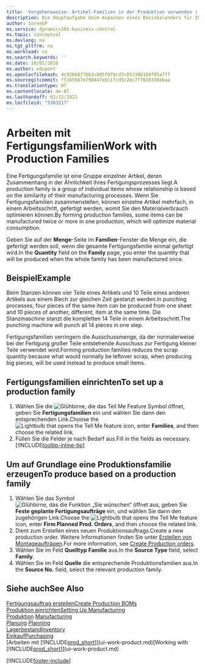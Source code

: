 ```yaml
---
title: 'Vorgehensweise: Artikel-Familien in der Produktion verwenden | Microsoft Docs'
description: Die Hauptaufgabe beim Anpassen eines Basiskalenders für Ihre Firma oder einen Ihrer Geschäftspartner ist, alle Änderungen am Status der Daten als freie Tage oder Arbeitstage einzugeben.
author: SorenGP
ms.service: dynamics365-business-central
ms.topic: conceptual
ms.devlang: na
ms.tgt_pltfrm: na
ms.workload: na
ms.search.keywords: ''
ms.date: 10/01/2020
ms.author: edupont
ms.openlocfilehash: 4c926b8f7663c805f07bcd7c85339b109f85a7ff
ms.sourcegitcommit: ff2b55b7e790447e0c1fcd5c2ec7f7610338ebaa
ms.translationtype: HT
ms.contentlocale: de-AT
ms.lasthandoff: 02/15/2021
ms.locfileid: "5383217"
---
```

# <a name="work-with-production-families"></a><span data-ttu-id="60a03-103">Arbeiten mit Fertigungsfamilien</span><span class="sxs-lookup"><span data-stu-id="60a03-103">Work with Production Families</span></span>
<span data-ttu-id="60a03-104">Eine Fertigungsfamilie ist eine Gruppe einzelner Artikel, deren Zusammenhang in der Ähnlichkeit ihres Fertigungsprozesses liegt.</span><span class="sxs-lookup"><span data-stu-id="60a03-104">A production family is a group of individual items whose relationship is based on the similarity of their manufacturing processes.</span></span> <span data-ttu-id="60a03-105">Wenn Sie Fertigungsfamilien zusammenstellen, können einzelne Artikel mehrfach, in einem Arbeitsschritt, gefertigt werden, womit Sie den Materialverbrauch optimieren können.</span><span class="sxs-lookup"><span data-stu-id="60a03-105">By forming production families, some items can be manufactured twice or more in one production, which will optimize material consumption.</span></span>

<span data-ttu-id="60a03-106">Geben Sie auf der **Menge**-Seite im **Familien**-Fenster die Menge ein, die gefertigt werden soll, wenn die gesamte Fertigungsfamilie einmal gefertigt wird.</span><span class="sxs-lookup"><span data-stu-id="60a03-106">In the **Quantity** field on the **Family** page, you enter the quantity that will be produced when the whole family has been manufactured once.</span></span>

## <a name="example"></a><span data-ttu-id="60a03-107">Beispiel</span><span class="sxs-lookup"><span data-stu-id="60a03-107">Example</span></span>
<span data-ttu-id="60a03-108">Beim Stanzen können vier Teile eines Artikels und 10 Teile eines anderen Artikels aus einem Blech zur gleichen Zeit gestanzt werden.</span><span class="sxs-lookup"><span data-stu-id="60a03-108">In punching processes, four pieces of the same item can be produced from one sheet and 10 pieces of another, different, item at the same time.</span></span> <span data-ttu-id="60a03-109">Die Stanzmaschine stanzt die kompletten 14 Teile in einem Arbeitsschritt.</span><span class="sxs-lookup"><span data-stu-id="60a03-109">The punching machine will punch all 14 pieces in one step.</span></span>

<span data-ttu-id="60a03-110">Fertigungsfamilien verringern die Ausschussmenge, da der normalerweise bei der Fertigung großer Teile entstehende Ausschuss zur Fertigung kleiner Teile verwendet wird.</span><span class="sxs-lookup"><span data-stu-id="60a03-110">Forming production families reduces the scrap quantity because what would normally be leftover scrap, when producing big pieces, will be used instead to produce small items.</span></span>

## <a name="to-set-up-a-production-family"></a><span data-ttu-id="60a03-111">Fertigungsfamilien einrichten</span><span class="sxs-lookup"><span data-stu-id="60a03-111">To set up a production family</span></span>
1. <span data-ttu-id="60a03-112">Wählen Sie die ![Glühbirne, die das Tell Me Feature](media/ui-search/search_small.png "Tell Me-Funktion") Symbol öffnet, geben Sie **Fertigungsfamilien** ein und wählen Sie dann den entsprechenden Link.</span><span class="sxs-lookup"><span data-stu-id="60a03-112">Choose the ![Lightbulb that opens the Tell Me feature](media/ui-search/search_small.png "Tell me what you want to do") icon, enter **Families**, and then choose the related link.</span></span>
2. <span data-ttu-id="60a03-113">Füllen Sie die Felder je nach Bedarf aus.</span><span class="sxs-lookup"><span data-stu-id="60a03-113">Fill in the fields as necessary.</span></span> [!INCLUDE[tooltip-inline-tip](includes/tooltip-inline-tip_md.md)]

## <a name="to-produce-based-on-a-production-family"></a><span data-ttu-id="60a03-114">Um auf Grundlage eine Produktionsfamilie erzeugen</span><span class="sxs-lookup"><span data-stu-id="60a03-114">To produce based on a production family</span></span>
1. <span data-ttu-id="60a03-115">Wählen Sie das Symbol ![Glühbirne, das die Funktion „Sie wünschen“ öffnet](media/ui-search/search_small.png "Tell Me-Funktion") aus, geben Sie **Feste geplante Fertigungsaufträge** ein, und wählen Sie dann den zugehörigen Link.</span><span class="sxs-lookup"><span data-stu-id="60a03-115">Choose the ![Lightbulb that opens the Tell Me feature](media/ui-search/search_small.png "Tell me what you want to do") icon, enter **Firm Planned Prod. Orders**, and then choose the related link.</span></span>
2. <span data-ttu-id="60a03-116">Dient zum Erstellen eines neuen Produktionsauftrags.</span><span class="sxs-lookup"><span data-stu-id="60a03-116">Create a new production order.</span></span> <span data-ttu-id="60a03-117">Weitere Informationen finden Sie unter [Erstellen von Montageaufträgen](production-how-to-create-production-orders.md).</span><span class="sxs-lookup"><span data-stu-id="60a03-117">For more information, see [Create Production orders](production-how-to-create-production-orders.md).</span></span>
3. <span data-ttu-id="60a03-118">Wählen Sie im Feld **Quelltyp** **Familie** aus.</span><span class="sxs-lookup"><span data-stu-id="60a03-118">In the **Source Type** field, select **Family**.</span></span>  
4. <span data-ttu-id="60a03-119">Wählen Sie im Feld **Quelle** die entsprechende Produktionsfamilien aus.</span><span class="sxs-lookup"><span data-stu-id="60a03-119">In the **Source No.** field, select the relevant production family.</span></span>

## <a name="see-also"></a><span data-ttu-id="60a03-120">Siehe auch</span><span class="sxs-lookup"><span data-stu-id="60a03-120">See Also</span></span>
[<span data-ttu-id="60a03-121">Fertigungsauftrag erstellen</span><span class="sxs-lookup"><span data-stu-id="60a03-121">Create Production BOMs</span></span>](production-how-to-create-production-boms.md)  
[<span data-ttu-id="60a03-122">Produktion einrichten</span><span class="sxs-lookup"><span data-stu-id="60a03-122">Setting Up Manufacturing</span></span>](production-configure-production-processes.md)  
<span data-ttu-id="60a03-123">[Produktion](production-manage-manufacturing.md)  </span><span class="sxs-lookup"><span data-stu-id="60a03-123">[Manufacturing](production-manage-manufacturing.md)  </span></span>  
<span data-ttu-id="60a03-124">[Planung](production-planning.md) </span><span class="sxs-lookup"><span data-stu-id="60a03-124">[Planning](production-planning.md) </span></span>  
[<span data-ttu-id="60a03-125">Lagerbestand</span><span class="sxs-lookup"><span data-stu-id="60a03-125">Inventory</span></span>](inventory-manage-inventory.md)  
[<span data-ttu-id="60a03-126">Einkauf</span><span class="sxs-lookup"><span data-stu-id="60a03-126">Purchasing</span></span>](purchasing-manage-purchasing.md)  
<span data-ttu-id="60a03-127">[Arbeiten mit [!INCLUDE[prod_short](includes/prod_short.md)]](ui-work-product.md)</span><span class="sxs-lookup"><span data-stu-id="60a03-127">[Working with [!INCLUDE[prod_short](includes/prod_short.md)]](ui-work-product.md)</span></span>


[!INCLUDE[footer-include](includes/footer-banner.md)]